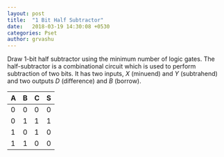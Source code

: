 ```yaml
---
layout: post
title:  "1 Bit Half Subtractor"
date:   2018-03-19 14:30:08 +0530
categories: Pset
author: grvashu
---
```

Draw 1-bit half subtractor using the minimum number of logic gates. The half-subtractor is a combinational circuit which is used to perform subtraction of two bits. It has two inputs, $X$ (minuend) and $Y$ (subtrahend) and two outputs $D$ (difference) and $B$ (borrow).

| A | B | C | S |
| - | - | - | - |
| 0 | 0 | 0 | 0 |
| 0 | 1 | 1 | 1 |
| 1 | 0 | 1 | 0 |
| 1 | 1 | 0 | 0 |
